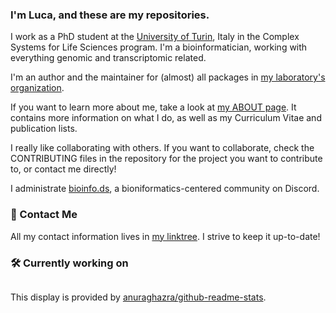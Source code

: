### I'm Luca, and these are my repositories.

I work as a PhD student at the [University of Turin](https://www.unito.it/), Italy in the Complex Systems for Life Sciences program.
I'm a bioinformatician, working with everything genomic and transcriptomic related.

I'm an author and the maintainer for (almost) all packages in [my laboratory's organization](https://github.com/CMA-Lab).

If you want to learn more about me, take a look at [my ABOUT page](https://mrhedmad.github.io/blog/about/).
It contains more information on what I do, as well as my Curriculum Vitae and publication lists.

I really like collaborating with others. If you want to collaborate, check the CONTRIBUTING files
in the repository for the project you want to contribute to, or contact me directly!

I administrate [bioinfo.ds](https://discord.com/invite/arPBahn8N6), a bioniformatics-centered community on Discord.

### 📨 Contact Me
All my contact information lives in [my linktree](https://linktr.ee/mrhedmad). I strive to keep it up-to-date!

### 🛠️ Currently working on

<a href="https://github.com/CMA-Lab/MTP-DB">
<picture>
<source
  srcset="https://github-readme-stats.vercel.app/api/pin?username=MrHedmad&repo=kerblam&theme=github_dark"
  media="(prefers-color-scheme: dark)"
/>
<source
  srcset="https://github-readme-stats.vercel.app/api/pin?username=MrHedmad&repo=kerblam&theme=github_light"
  media="(prefers-color-scheme: light), (prefers-color-scheme: no-preference)"
/>
   <img  align="center">
</picture>
</a>

This display is provided by [anuraghazra/github-readme-stats](https://github.com/anuraghazra/github-readme-stats/tree/master).
